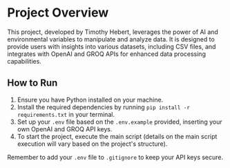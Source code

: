 # Project Overview

This project, developed by Timothy Hebert, leverages the power of AI and environmental variables to manipulate and analyze data. It is designed to provide users with insights into various datasets, including CSV files, and integrates with OpenAI and GROQ APIs for enhanced data processing capabilities.

## How to Run

1. Ensure you have Python installed on your machine.
2. Install the required dependencies by running `pip install -r requirements.txt` in your terminal.
3. Set up your `.env` file based on the `.env.example` provided, inserting your own OpenAI and GROQ API keys.
4. To start the project, execute the main script (details on the main script execution will vary based on the project's structure).

Remember to add your `.env` file to `.gitignore` to keep your API keys secure.
